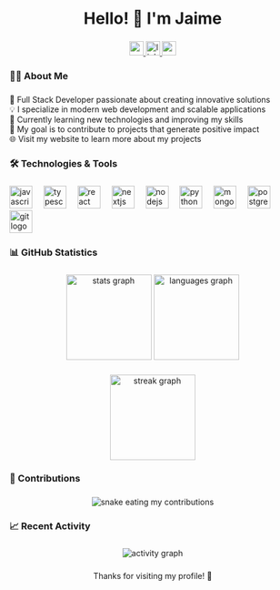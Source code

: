 <h1 align="center">Hello! 👋 I'm Jaime</h1>

###

<div align="center">
  <a href="https://jjarque.dev" target="_blank">
    <img src="https://img.shields.io/static/v1?message=Website&logo=googlechrome&label=&color=4285F4&logoColor=white&labelColor=&style=for-the-badge" height="25" alt="website logo"  />
  </a>
  <a href="https://www.linkedin.com/in/jjarque1/" target="_blank">
    <img src="https://img.shields.io/static/v1?message=LinkedIn&logo=linkedin&label=&color=0077B5&logoColor=white&labelColor=&style=for-the-badge" height="25" alt="linkedin logo"  />
  </a>
  <a href="mailto:jaimejarquegutierrez1@gmail.com">
    <img src="https://img.shields.io/static/v1?message=Gmail&logo=gmail&label=&color=D14836&logoColor=white&labelColor=&style=for-the-badge" height="25" alt="gmail logo"  />
  </a>
</div>

###

<h3 align="left">👨‍💻 About Me</h3>

###

<p align="left">
🚀 Full Stack Developer passionate about creating innovative solutions<br>
💡 I specialize in modern web development and scalable applications<br>
🌱 Currently learning new technologies and improving my skills<br>
🎯 My goal is to contribute to projects that generate positive impact<br>
🌐 Visit my website to learn more about my projects<br>
</p>

###

<h3 align="left">🛠 Technologies & Tools</h3>

###

<div align="left">
  <img src="https://cdn.jsdelivr.net/gh/devicons/devicon/icons/javascript/javascript-original.svg" height="40" alt="javascript logo"  />
  <img width="12" />
  <img src="https://cdn.jsdelivr.net/gh/devicons/devicon/icons/typescript/typescript-original.svg" height="40" alt="typescript logo"  />
  <img width="12" />
  <img src="https://cdn.jsdelivr.net/gh/devicons/devicon/icons/react/react-original.svg" height="40" alt="react logo"  />
  <img width="12" />
  <img src="https://cdn.jsdelivr.net/gh/devicons/devicon/icons/nextjs/nextjs-original.svg" height="40" alt="nextjs logo"  />
  <img width="12" />
  <img src="https://cdn.jsdelivr.net/gh/devicons/devicon/icons/nodejs/nodejs-original.svg" height="40" alt="nodejs logo"  />
  <img width="12" />
  <img src="https://cdn.jsdelivr.net/gh/devicons/devicon/icons/python/python-original.svg" height="40" alt="python logo"  />
  <img width="12" />
  <img src="https://cdn.jsdelivr.net/gh/devicons/devicon/icons/mongodb/mongodb-original.svg" height="40" alt="mongodb logo"  />
  <img width="12" />
  <img src="https://cdn.jsdelivr.net/gh/devicons/devicon/icons/postgresql/postgresql-original.svg" height="40" alt="postgresql logo"  />
  <img width="12" />
  <img src="https://cdn.jsdelivr.net/gh/devicons/devicon/icons/git/git-original.svg" height="40" alt="git logo"  />
</div>

###

<h3 align="left">📊 GitHub Statistics</h3>

###

<div align="center">
  <img src="https://github-readme-stats.vercel.app/api?username=jjarque&hide_title=false&hide_rank=false&show_icons=true&include_all_commits=true&count_private=true&disable_animations=false&theme=tokyonight&locale=en&hide_border=false&order=1" height="150" alt="stats graph"  />
  <img src="https://github-readme-stats.vercel.app/api/top-langs?username=jjarque&locale=en&hide_title=false&layout=compact&card_width=320&langs_count=8&theme=tokyonight&hide_border=false&order=2" height="150" alt="languages graph"  />
</div>

###

<div align="center">
  <img src="https://streak-stats.demolab.com?user=jjarque&locale=en&mode=daily&theme=tokyonight&hide_border=false&border_radius=5&order=3" height="150" alt="streak graph"  />
</div>

###

<h3 align="left">🐍 Contributions</h3>

###

<div align="center">
  <img alt="snake eating my contributions" src="[https://raw.githubusercontent.com/jjarque/jjarque/output/github-contribution-grid-snake.svg](https://raw.githubusercontent.com/jjarque/jjarque/output/github-contribution-grid-snake.svg)" />
</div>

###

<h3 align="left">📈 Recent Activity</h3>

###

<div align="center">
  <img src="https://github-readme-activity-graph.vercel.app/graph?username=jjarque&theme=tokyo-night&bg_color=1a1b27&color=70a5fd&line=bf91f3&point=38bdae&area=true&hide_border=true" alt="activity graph" />
</div>

###

<div align="center">
  <p>Thanks for visiting my profile! 🚀</p>
</div>

